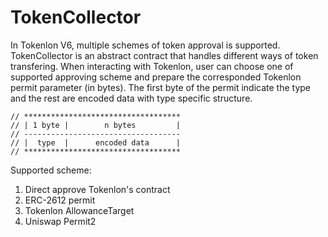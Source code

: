 # TokenCollector

In Tokenlon V6, multiple schemes of token approval is supported. TokenCollector is an abstract contract that handles different ways of token transfering. When interacting with Tokenlon, user can choose one of supported approving scheme and prepare the corresponded Tokenlon permit parameter (in bytes). The first byte of the permit indicate the type and the rest are encoded data with type specific structure.

```
// ***********************************
// | 1 byte |        n bytes         |
// -----------------------------------
// |  type  |      encoded data      |
// ***********************************
```

Supported scheme:

1. Direct approve Tokenlon's contract
2. ERC-2612 permit
3. Tokenlon AllowanceTarget
4. Uniswap Permit2
